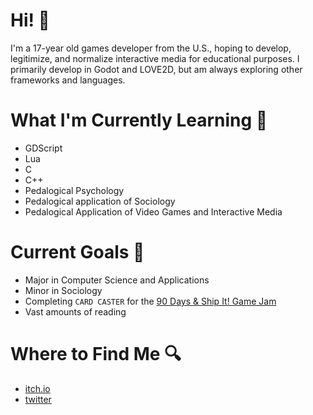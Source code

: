 # Hi! 👋
I'm a 17-year old games developer from the U.S., hoping to develop, legitimize, and normalize interactive media for educational purposes. I primarily develop in Godot and LOVE2D, but am always exploring other frameworks and languages.

# What I'm Currently Learning 📖
- GDScript
- Lua
- C
- C++
- Pedalogical Psychology 
- Pedalogical application of Sociology
- Pedalogical Application of Video Games and Interactive Media

# Current Goals 🔴
- Major in Computer Science and Applications
- Minor in Sociology
- Completing `CARD CASTER` for the [90 Days & Ship It! Game Jam](https://itch.io/jam/90-day-ship-it-jam-2021)
- Vast amounts of reading

# Where to Find Me 🔍
- [itch.io](https://aldats.itch.io/)
- [twitter](https://twitter.com/aldats4)

<!---
azmec/azmec is a ✨ special ✨ repository because its `README.md` (this file) appears on your GitHub profile.
You can click the Preview link to take a look at your changes.
--->
